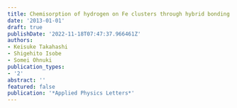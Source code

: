 ```yaml
---
title: Chemisorption of hydrogen on Fe clusters through hybrid bonding mechanisms
date: '2013-01-01'
draft: true
publishDate: '2022-11-18T07:47:37.966461Z'
authors:
- Keisuke Takahashi
- Shigehito Isobe
- Somei Ohnuki
publication_types:
- '2'
abstract: ''
featured: false
publication: '*Applied Physics Letters*'
---
```



